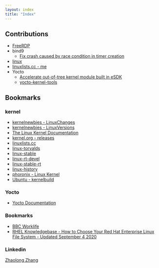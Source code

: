 ```yaml
---
layout: index
title: "Index"
---
```


## Contributions
* [FreeRDP](https://github.com/FreeRDP/FreeRDP/pulls?page=1&q=+is%3Apr+author%3A%40me)
* bind9
  * [Fix crash caused by race condition in timer creation](https://gitlab.isc.org/isc-projects/bind9/commit/21966423cd7101a60ddfb3cf11f04f71c9fdd7b7)
* [linux](https://git.kernel.org/pub/scm/linux/kernel/git/torvalds/linux.git/log/?qt=author&q=zhaolong+zhang)
* [linuxlists.cc - me](https://linuxlists.cc/profile/51695/Zhaolong_Zhang)
* Yocto
  * [Accelerate out-of-tree kernel module built in eSDK](https://bugzilla.yoctoproject.org/show_bug.cgi?id=13113)
  * [yocto-kernel-tools](https://git.yoctoproject.org/cgit/cgit.cgi/yocto-kernel-tools/log/?qt=author&q=zhaolong)

## Bookmarks
### kernel
* [kernelnewbies - LinuxChanges](https://kernelnewbies.org/LinuxChanges)
* [kernelnewbies - LinuxVersions](https://kernelnewbies.org/LinuxVersions)
* [The Linux Kernel Documentation](https://www.kernel.org/doc/html/latest/)
* [kernel.org - releases](https://www.kernel.org/category/releases.html)
* [linuxlists.cc](https://linuxlists.cc/users)
* [linux-torvalds](https://git.kernel.org/pub/scm/linux/kernel/git/torvalds/linux.git/)
* [linux-stable](https://git.kernel.org/pub/scm/linux/kernel/git/stable/linux.git/)
* [linux-rt-devel](https://git.kernel.org/pub/scm/linux/kernel/git/rt/linux-rt-devel.git/)
* [linux-stable-rt](https://git.kernel.org/pub/scm/linux/kernel/git/rt/linux-stable-rt.git/)
* [linux-history](https://git.kernel.org/pub/scm/linux/kernel/git/history/history.git/)
* [phoronix - Linux Kernel](https://www.phoronix.com/scan.php?page=news_topic&q=Linux%20Kernel)
* [Ubuntu - kernelbuild](https://wiki.ubuntu.com/KernelTeam/GitKernelBuild)
### Yocto
* [Yocto Documentation](https://docs.yoctoproject.org/)

### Bookmarks
* [BBC Worklife](https://www.bbc.com/worklife/)
* [RHEL Knowledgebase - How to Choose Your Red Hat Enterprise Linux File System - Updated September 4 2020](https://access.redhat.com/articles/3129891)

### Linkedin
<script src="https://platform.linkedin.com/badges/js/profile.js" async defer type="text/javascript"></script>
<div class="badge-base LI-profile-badge" data-locale="en_US" data-size="medium" data-theme="light" data-type="VERTICAL" data-vanity="zhaolong-zhang-foss" data-version="v1"><a class="badge-base__link LI-simple-link" href="https://cn.linkedin.com/in/zhaolong-zhang-foss?trk=profile-badge">Zhaolong Zhang</a></div>
